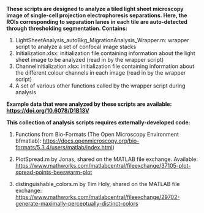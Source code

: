**These scripts are designed to analyze a tiled light sheet microscopy image of single-cell projection electrophoresis separations.  Here, the ROIs corresponding to separation lanes in each tile are auto-detected through thresholding segmentation.  Contains:**

1. LightSheetAnalysis_autoBkg_MigrationAnalysis_Wrapper.m: wrapper script to analyze a set of confocal image stacks
2. Initialization.xlsx: initialization file containing information about the light sheet image to be analyzed (read in by the wrapper script)
3. ChannelInitialization.xlsx: initialization file containing information about the different colour channels in each image (read in by the wrapper script)
3. A set of various other functions called by the wrapper script during analysis

**Example data that were analyzed by these scripts are available: https://doi.org/10.6078/D1B13V**


**This collection of analysis scripts requires externally-developed code:**

1. Functions from Bio-Formats (The Open Microscopy Environment bfmatlab): https://docs.openmicroscopy.org/bio-formats/5.3.4/users/matlab/index.html)

2. PlotSpread.m by Jonas, shared on the MATLAB file exchange.  Available: https://www.mathworks.com/matlabcentral/fileexchange/37105-plot-spread-points-beeswarm-plot

3. distinguishable_colors.m by Tim Holy, shared on the MATLAB file exchange: https://www.mathworks.com/matlabcentral/fileexchange/29702-generate-maximally-perceptually-distinct-colors
